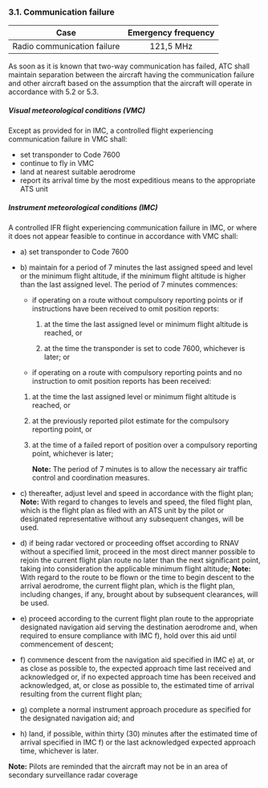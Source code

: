 ### **3.1. Communication failure**

|            Case             | Emergency frequency |
| :-------------------------: | :-----------------: |
| Radio communication failure |      121,5 MHz      |

As soon as it is known that two-way communication has failed, ATC shall maintain separation between the aircraft having the communication failure and other aircraft based on the assumption that the aircraft will operate in accordance with 5.2 or 5.3.

##### Visual meteorological conditions (VMC)

Except as provided for in IMC, a controlled flight experiencing communication failure in VMC shall:

- set transponder to Code 7600
- continue to fly in VMC
- land at nearest suitable aerodrome
- report its arrival time by the most expeditious means to the appropriate ATS unit

##### Instrument meteorological conditions (IMC)

A controlled IFR flight experiencing communication failure in IMC, or where it does not appear feasible to continue in accordance with VMC shall:

- a) set transponder to Code 7600

- b) maintain for a period of 7 minutes the last assigned speed and level or the minimum flight altitude, if the minimum flight altitude is higher than the last assigned level. The period of 7 minutes commences:

  - if operating on a route without compulsory reporting points or if instructions have been received to omit position reports:

    1. at the time the last assigned level or minimum flight altitude is reached, or

    2. at the time the transponder is set to code 7600,
       whichever is later; or

  - if operating on a route with compulsory reporting points and no instruction to omit position reports has been received:

  1. at the time the last assigned level or minimum flight altitude is reached, or

  2. at the previously reported pilot estimate for the compulsory reporting point, or

  3. at the time of a failed report of position over a compulsory reporting point,
     whichever is later;

     **Note:** The period of 7 minutes is to allow the necessary air traffic control and coordination measures.

- c) thereafter, adjust level and speed in accordance with the flight plan;
  **Note:** With regard to changes to levels and speed, the filed flight plan, which is the flight plan as filed with an ATS unit by the pilot or designated representative without any subsequent changes, will be used.

- d) if being radar vectored or proceeding offset according to RNAV without a specified limit, proceed in the most direct manner possible to rejoin the current flight plan route no later than the next significant point, taking into consideration the applicable minimum flight altitude;
  **Note:** With regard to the route to be flown or the time to begin descent to the arrival aerodrome, the current flight plan, which is the flight plan, including changes, if any, brought about by subsequent clearances, will be used.

- e) proceed according to the current flight plan route to the appropriate designated navigation aid serving the destination aerodrome and, when required to ensure compliance with IMC f), hold over this aid until commencement of descent;

- f) commence descent from the navigation aid specified in IMC e) at, or as close as possible to, the expected approach time last received and acknowledged or, if no expected approach time has been received and acknowledged, at, or close as possible to, the estimated time of arrival resulting from the current flight plan;

- g) complete a normal instrument approach procedure as specified for the designated navigation aid; and

- h) land, if possible, within thirty (30) minutes after the estimated time of arrival specified in IMC f) or the last acknowledged expected approach time, whichever is later.

**Note:** Pilots are reminded that the aircraft may not be in an area of secondary surveillance radar coverage

